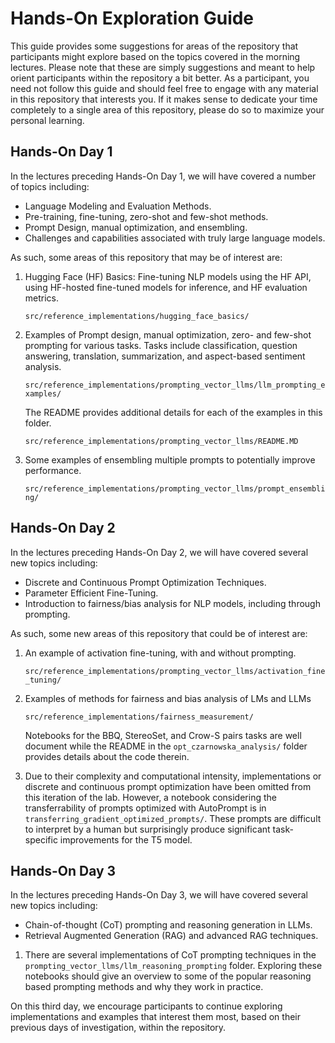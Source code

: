# Hands-On Exploration Guide

This guide provides some suggestions for areas of the repository that participants might explore based on the topics covered in the morning lectures. Please note that these are simply suggestions and meant to help orient participants within the repository a bit better. As a participant, you need not follow this guide and should feel free to engage with any material in this repository that interests you. If it makes sense to dedicate your time completely to a single area of this repository, please do so to maximize your personal learning.

## Hands-On Day 1

In the lectures preceding Hands-On Day 1, we will have covered a number of topics including:

* Language Modeling and Evaluation Methods.
* Pre-training, fine-tuning, zero-shot and few-shot methods.
* Prompt Design, manual optimization, and ensembling.
* Challenges and capabilities associated with truly large language models.

As such, some areas of this repository that may be of interest are:

1. Hugging Face (HF) Basics: Fine-tuning NLP models using the HF API, using HF-hosted fine-tuned models for inference, and HF evaluation metrics.

    `src/reference_implementations/hugging_face_basics/`

2. Examples of Prompt design, manual optimization, zero- and few-shot prompting for various tasks. Tasks include classification, question answering, translation, summarization, and aspect-based sentiment analysis.

    `src/reference_implementations/prompting_vector_llms/llm_prompting_examples/`

    The README provides additional details for each of the examples in this folder.

    `src/reference_implementations/prompting_vector_llms/README.MD`

3. Some examples of ensembling multiple prompts to potentially improve performance.

    `src/reference_implementations/prompting_vector_llms/prompt_ensembling/`

## Hands-On Day 2

In the lectures preceding Hands-On Day 2, we will have covered several new topics including:

* Discrete and Continuous Prompt Optimization Techniques.
* Parameter Efficient Fine-Tuning.
* Introduction to fairness/bias analysis for NLP models, including through prompting.

As such, some new areas of this repository that could be of interest are:

1. An example of activation fine-tuning, with and without prompting.

    `src/reference_implementations/prompting_vector_llms/activation_fine_tuning/`

2. Examples of methods for fairness and bias analysis of LMs and LLMs

    `src/reference_implementations/fairness_measurement/`

    Notebooks for the BBQ, StereoSet, and Crow-S pairs tasks are well document while the README in the `opt_czarnowska_analysis/` folder provides details about the code therein.

3. Due to their complexity and computational intensity, implementations or discrete and continuous prompt optimization have been omitted from this iteration of the lab. However, a notebook considering the transferrability of prompts optimized with AutoPrompt is in `transferring_gradient_optimized_prompts/`. These prompts are difficult to interpret by a human but surprisingly produce significant task-specific improvements for the T5 model.

## Hands-On Day 3

In the lectures preceding Hands-On Day 3, we will have covered several new topics including:

* Chain-of-thought (CoT) prompting and reasoning generation in LLMs.
* Retrieval Augmented Generation (RAG) and advanced RAG techniques.

1. There are several implementations of CoT prompting techniques in the `prompting_vector_llms/llm_reasoning_prompting` folder. Exploring these notebooks should give an overview to some of the popular reasoning based prompting methods and why they work in practice.

On this third day, we encourage participants to continue exploring implementations and examples that interest them most, based on their previous days of investigation, within the repository.
